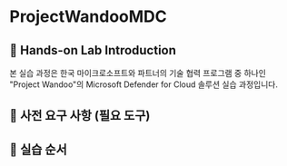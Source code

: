 # ProjectWandooMDC

## :loudspeaker: Hands-on Lab Introduction
본 실습 과정은 한국 마이크로소프트와 파트너의 기술 협력 프로그램 중 하나인 "Project Wandoo"의 Microsoft Defender for Cloud 솔루션 실습 과정입니다. 

## :thinking: 사전 요구 사항 (필요 도구)
  
## :test_tube: 실습 순서
